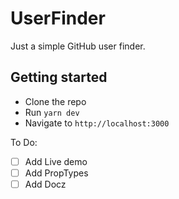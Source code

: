 # UserFinder

Just a simple GitHub user finder.
## Getting started
- Clone the repo
- Run `yarn dev`
- Navigate to `http://localhost:3000`


To Do:
- [ ] Add Live demo
- [ ] Add PropTypes
- [ ] Add Docz
